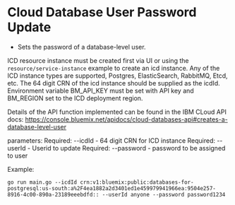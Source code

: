 # Cloud Database User Password Update 

- Sets the password of a database-level user.

 ICD  resource instance must be created first via UI or using the `resource/service-instance` example to create an icd instance. Any of the ICD instance types are supported, Postgres, ElasticSearch, RabbitMQ, Etcd, etc. The 64 digit CRN of the icd instance should be supplied as the icdId. Environment variable BM_API_KEY must be set with API key and BM_REGION set to the ICD deployment region. 

Details of the API function implemented can be found in the IBM CLoud API docs: 
https://console.bluemix.net/apidocs/cloud-databases-api#creates-a-database-level-user

parameters:
Required:  --icdId - 64 digit CRN for ICD instance
Required:  --userId - Userid to update
Required:  --password - password to be assigned to user

Example: 
```
go run main.go --icdId crn:v1:bluemix:public:databases-for-postgresql:us-south:a%2F4ea1882a2d3401ed1e459979941966ea:9504e257-8916-4c00-890a-23189eeebdfd:: --userId anyone --password password1234
```